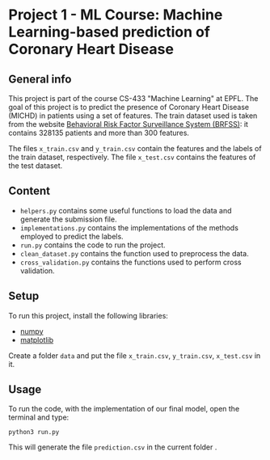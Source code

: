 # Project 1 - ML Course: Machine Learning-based prediction of Coronary Heart Disease

## General info
This project is part of the course CS-433 "Machine Learning" at EPFL. 
The goal of this project is to predict the presence of Coronary Heart Disease (MICHD) in patients using a set of features. 
The train dataset used is taken from the website [Behavioral Risk Factor Surveillance System (BRFSS)](https://www.cdc.gov/brfss/annual_data/annual_2015.html): 
it contains 328135 patients and more than 300 features. 

The files `x_train.csv` and `y_train.csv` contain the features and the labels of the train dataset, respectively.
The file `x_test.csv` contains the features of the test dataset.


## Content
* `helpers.py` contains some useful functions to load the data and generate the submission file.
* `implementations.py` contains the implementations of the methods employed to predict the labels.
* `run.py` contains the code to run the project.
* `clean_dataset.py` contains the function used to preprocess the data.
* `cross_validation.py` contains the functions used to perform cross validation.


## Setup
To run this project, install the following libraries:
* [numpy](https://numpy.org/install/)
* [matplotlib](https://matplotlib.org/stable/users/installing.html)

Create a folder `data` and put the file `x_train.csv`, `y_train.csv`, `x_test.csv`  in it.


## Usage

To run the code, with the implementation of our final model, open the terminal and type:
```
python3 run.py
```

This will generate the file `prediction.csv` in the current folder .





